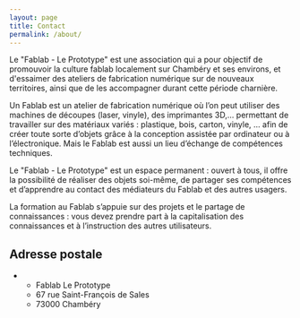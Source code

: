 ```yaml
---
layout: page
title: Contact
permalink: /about/
---
```


Le "Fablab - Le Prototype" est une association qui a pour objectif de
promouvoir la culture fablab localement sur Chambéry et ses environs, et
d'essaimer des ateliers de fabrication numérique sur de nouveaux territoires,
ainsi que de les accompagner durant cette période charnière.

Un Fablab est un atelier de fabrication numérique où l’on peut utiliser des
machines de découpes (laser, vinyle), des imprimantes 3D,… permettant de
travailler sur des matériaux variés : plastique, bois, carton, vinyle, … afin
de créer toute sorte d’objets grâce à la conception assistée par ordinateur ou à
l’électronique. Mais le Fablab est aussi un lieu d’échange de compétences
techniques.

Le "Fablab - Le Prototype" est un espace permanent : ouvert à tous, il offre la
possibilité de réaliser des objets soi-même, de partager ses compétences et
d’apprendre au contact des médiateurs du Fablab et des autres usagers.

La formation au Fablab s’appuie sur des projets et le partage de connaissances
: vous devez prendre part à la capitalisation des connaissances et à
l’instruction des autres utilisateurs.

## Adresse postale
*
  * Fablab Le Prototype
  * 67 rue Saint-François de Sales
  * 73000 Chambéry
